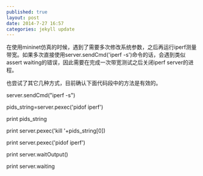 ```yaml
---
published: true
layout: post
date: 2014-7-27 16:57
categories: jekyll update
---
```



   在使用mininet仿真的时候，遇到了需要多次修改系统参数，之后再运行iperf测量带宽。如果多次直接使用server.sendCmd('iperf -s')命令的话，会遇到类似assert waiting的错误，因此需要在完成一次带宽测试之后关闭iperf server的进程。
   
   也尝试了其它几种方式，目前确认下面代码段中的方法是有效的。
   
   server.sendCmd("iperf -s")
   
   pids_string=server.pexec('pidof iperf')
   
   print pids_string
   
   print server.pexec('kill '+pids_string[0])
   
   print server.pexec('pidof iperf')
   
   print server.waitOutput()
   
   print server.waiting
